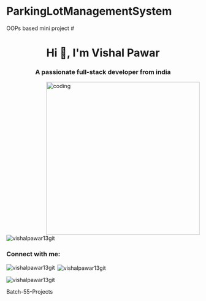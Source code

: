 # ParkingLotManagementSystem
OOPs based mini project
#<h1 align="center">Hi 👋, I'm Vishal Pawar</h1>
<h3 align="center">A passionate full-stack developer from india</h3>
<img align="right" alt="coding" width="400" src="https://user-images.githubusercontent.com/55389276/140866485-8fb1c876-9a8f-4d6a-98dc-08c4981eaf70.gif">


<p align="left"> <img src="https://komarev.com/ghpvc/?username=vishalpawar13git&label=Profile%20views&color=0e75b6&style=flat" alt="vishalpawar13git" /> </p>

<h3 align="left">Connect with me:</h3>
<p align="left">
</p>

<p><img align="left" src="https://github-readme-stats.vercel.app/api/top-langs?username=vishalpawar13git&show_icons=true&locale=en&layout=compact" alt="vishalpawar13git" /></p>

<p>&nbsp;<img align="center" src="https://github-readme-stats.vercel.app/api?username=vishalpawar13git&show_icons=true&locale=en" alt="vishalpawar13git" /></p>

<p><img align="center" src="https://github-readme-streak-stats.herokuapp.com/?user=vishalpawar13git&" alt="vishalpawar13git" /></p>
 Batch-55-Projects
